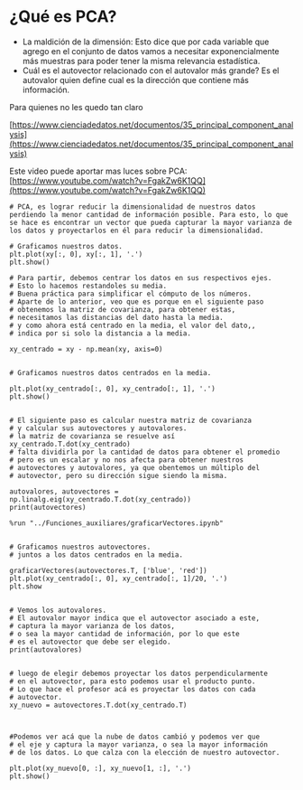 # ¿Qué es PCA?

-   La maldición de la dimensión: Esto dice que por cada variable que agrego en el conjunto de datos vamos a necesitar exponencialmente más muestras para poder tener la misma relevancia estadística.
-   Cuál es el autovector relacionado con el autovalor más grande? Es el autovalor quien define cual es la dirección que contiene más información.

Para quienes no les quedo tan claro

[https://www.cienciadedatos.net/documentos/35_principal_component_analysis](https://www.cienciadedatos.net/documentos/35_principal_component_analysis)

Este video puede aportar mas luces sobre PCA:  
[https://www.youtube.com/watch?v=FgakZw6K1QQ](https://www.youtube.com/watch?v=FgakZw6K1QQ)

```
# PCA, es lograr reducir la dimensionalidad de nuestros datos perdiendo la menor cantidad de información posible. Para esto, lo que se hace es encontrar un vector que pueda capturar la mayor varianza de los datos y proyectarlos en él para reducir la dimensionalidad.

# Graficamos nuestros datos.
plt.plot(xy[:, 0], xy[:, 1], '.')
plt.show()

# Para partir, debemos centrar los datos en sus respectivos ejes.
# Esto lo hacemos restandoles su media.
# Buena práctica para simplificar el cómputo de los números.
# Aparte de lo anterior, veo que es porque en el siguiente paso
# obtenemos la matriz de covarianza, para obtener estas,
# necesitamos las distancias del dato hasta la media.
# y como ahora está centrado en la media, el valor del dato,,
# indica por si solo la distancia a la media.

xy_centrado = xy - np.mean(xy, axis=0)


# Graficamos nuestros datos centrados en la media.

plt.plot(xy_centrado[:, 0], xy_centrado[:, 1], '.')
plt.show()


# El siguiente paso es calcular nuestra matriz de covarianza
# y calcular sus autovectores y autovalores.
# la matriz de covarianza se resuelve así xy_centrado.T.dot(xy_centrado)
# falta dividirla por la cantidad de datos para obtener el promedio
# pero es un escalar y no nos afecta para obtener nuestros
# autovectores y autovalores, ya que obentemos un múltiplo del
# autovector, pero su dirección sigue siendo la misma.

autovalores, autovectores = np.linalg.eig(xy_centrado.T.dot(xy_centrado))
print(autovectores)

%run "../Funciones_auxiliares/graficarVectores.ipynb"


# Graficamos nuestros autovectores.
# juntos a los datos centrados en la media.

graficarVectores(autovectores.T, ['blue', 'red'])
plt.plot(xy_centrado[:, 0], xy_centrado[:, 1]/20, '.')
plt.show


# Vemos los autovalores.
# El autovalor mayor indica que el autovector asociado a este,
# captura la mayor varianza de los datos, 
# o sea la mayor cantidad de información, por lo que este
# es el autovector que debe ser elegido.
print(autovalores)


# luego de elegir debemos proyectar los datos perpendicularmente
# en el autovector, para esto podemos usar el producto punto.
# Lo que hace el profesor acá es proyectar los datos con cada
# autovector.
xy_nuevo = autovectores.T.dot(xy_centrado.T)



#Podemos ver acá que la nube de datos cambió y podemos ver que
# el eje y captura la mayor varianza, o sea la mayor información
# de los datos. Lo que calza con la elección de nuestro autovector.

plt.plot(xy_nuevo[0, :], xy_nuevo[1, :], '.')
plt.show()
```